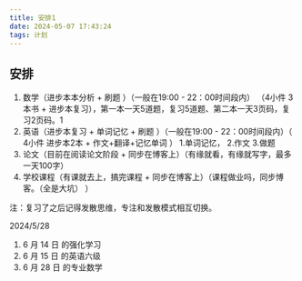 ```yaml
---
title: 安排1
date: 2024-05-07 17:43:24
tags: 计划
---
```


## 安排
1. 数学（进步本本分析 + 刷题 ）（一般在19:00 - 22：00时间段内） （4小件 3本书 + 进步本复习），第一本一天5道题，复习5道题、第二本一天3页码，复习2页码。1
2. 英语（进步本复习 + 单词记忆 + 刷题 ）（一般在19:00 - 22：00时间段内）（ 4小件 进步本2本 + 作文+翻译+记忆单词 ） 1.单词记忆， 2.作文 3.做题
3. 论文（目前在阅读论文阶段 + 同步在博客上）（有缘就看，有缘就写字，最多一天100字）
4. 学校课程（有课就去上，搞完课程 + 同步在博客上）（课程做业吗，同步博客。（全是大坑） ）

注：复习了之后记得发散思维，专注和发散模式相互切换。

2024/5/28
1. 6 月 14 日 的强化学习
2. 6 月 15 日 的英语六级
3. 6 月 28 日 的专业数学
